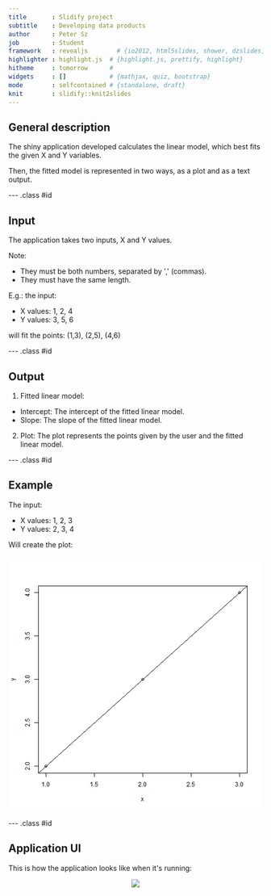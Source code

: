 ```yaml
---
title       : Slidify project
subtitle    : Developing data products
author      : Peter Sz
job         : Student
framework   : revealjs        # {io2012, html5slides, shower, dzslides, ...}
highlighter : highlight.js  # {highlight.js, prettify, highlight}
hitheme     : tomorrow      # 
widgets     : []            # {mathjax, quiz, bootstrap}
mode        : selfcontained # {standalone, draft}
knit        : slidify::knit2slides
---
```


<!-- Limit image width and height -->
<style type='text/css'>
img {
    max-height: 560px;
    max-width: 964px;
}
</style>

<!-- Center image on slide -->
<script src="http://ajax.aspnetcdn.com/ajax/jQuery/jquery-1.7.min.js"></script>
<script type='text/javascript'>
$(function() {
    $("p:has(img)").addClass('centered');
});
</script>

## General description

The shiny application developed calculates the linear model, which best fits the given X and Y variables. 

Then, the fitted model is represented in two ways, as a plot and as a text output.

--- .class #id 

## Input

The application takes two inputs, X and Y values.

Note:
- They must be both numbers, separated by ',' (commas).
- They must have the same length.

E.g.: the input:
- X values: 1, 2, 4
- Y values: 3, 5, 6

will fit the points: (1,3), (2,5), (4,6)

--- .class #id 

## Output

1. Fitted linear model:
  - Intercept: The intercept of the fitted linear model.
  - Slope: The slope of the fitted linear model.

2. Plot:
The plot represents the points given by the user and the fitted linear model.

--- .class #id 

## Example
The input:
- X values: 1, 2, 3
- Y values: 2, 3, 4

Will create the plot:

![plot of chunk unnamed-chunk-1](figure/unnamed-chunk-1-1.png)

--- .class #id 

## Application UI

This is how the application looks like when it's running:

<div style='text-align: center;'>
    <img height='560' src='https://raw.githubusercontent.com/szingerpeter/Peter-Sz/master/shiny.jpg'/>
</div>
